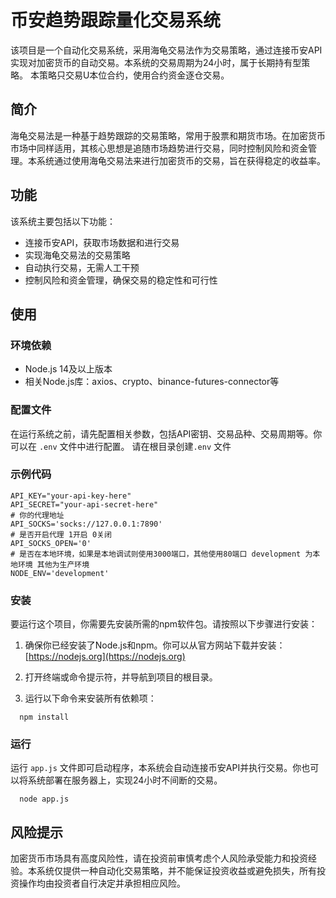 # 币安趋势跟踪量化交易系统

该项目是一个自动化交易系统，采用海龟交易法作为交易策略，通过连接币安API实现对加密货币的自动交易。本系统的交易周期为24小时，属于长期持有型策略。
本策略只交易U本位合约，使用合约资金逐仓交易。

## 简介

海龟交易法是一种基于趋势跟踪的交易策略，常用于股票和期货市场。在加密货币市场中同样适用，其核心思想是追随市场趋势进行交易，同时控制风险和资金管理。本系统通过使用海龟交易法来进行加密货币的交易，旨在获得稳定的收益率。

## 功能

该系统主要包括以下功能：

- 连接币安API，获取市场数据和进行交易
- 实现海龟交易法的交易策略
- 自动执行交易，无需人工干预
- 控制风险和资金管理，确保交易的稳定性和可行性

## 使用

### 环境依赖

- Node.js 14及以上版本
- 相关Node.js库：axios、crypto、binance-futures-connector等

### 配置文件

在运行系统之前，请先配置相关参数，包括API密钥、交易品种、交易周期等。你可以在 `.env` 文件中进行配置。
请在根目录创建`.env` 文件
### 示例代码

```env
API_KEY="your-api-key-here"
API_SECRET="your-api-secret-here"
# 你的代理地址
API_SOCKS='socks://127.0.0.1:7890'
# 是否开启代理 1开启 0关闭
API_SOCKS_OPEN='0'
# 是否在本地环境，如果是本地调试则使用3000端口，其他使用80端口 development 为本地环境 其他为生产环境
NODE_ENV='development'
```

### 安装

要运行这个项目，你需要先安装所需的npm软件包。请按照以下步骤进行安装：

1. 确保你已经安装了Node.js和npm。你可以从官方网站下载并安装：[https://nodejs.org](https://nodejs.org)

2. 打开终端或命令提示符，并导航到项目的根目录。

3. 运行以下命令来安装所有依赖项：
```shell
  npm install
```

### 运行
运行 `app.js` 文件即可启动程序，本系统会自动连接币安API并执行交易。你也可以将系统部署在服务器上，实现24小时不间断的交易。
```shell
  node app.js
```

## 风险提示

加密货币市场具有高度风险性，请在投资前审慎考虑个人风险承受能力和投资经验。本系统仅提供一种自动化交易策略，并不能保证投资收益或避免损失，所有投资操作均由投资者自行决定并承担相应风险。
